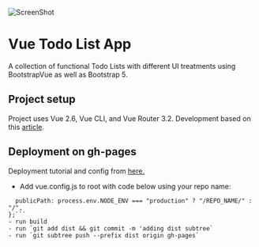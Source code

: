 <!-- <img src="/mm_vue_todos_screen.png"
alt="Todo list app homepage browser photo"
style="width: 100%; float: left; margin: 0 auto;" /> -->

![ScreenShot](https://github.com/masonmedia/vue-todos/blob/master/public/mm_vue_todos_screen.png)

# Vue Todo List App

A collection of functional Todo Lists with different UI treatments using BootstrapVue as well as Bootstrap 5.

## Project setup

Project uses Vue 2.6, Vue CLI, and Vue Router 3.2. Development based on this [article](https://romig.dev/blog/building-a-to-do-app-with-vue-and-vuex/).

## Deployment on gh-pages

Deployment tutorial and config from [here.](https://learnvue.co/tutorials/deploy-vue-to-github-pages)

- Add vue.config.js to root with code below using your repo name:

```module.exports = {
  publicPath: process.env.NODE_ENV === "production" ? "/REPO_NAME/" : "/",
};```
- run build
- run `git add dist && git commit -m 'adding dist subtree`
- run `git subtree push --prefix dist origin gh-pages`